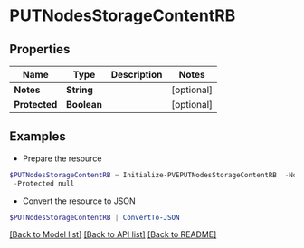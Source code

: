 # PUTNodesStorageContentRB
## Properties

Name | Type | Description | Notes
------------ | ------------- | ------------- | -------------
**Notes** | **String** |  | [optional] 
**Protected** | **Boolean** |  | [optional] 

## Examples

- Prepare the resource
```powershell
$PUTNodesStorageContentRB = Initialize-PVEPUTNodesStorageContentRB  -Notes null `
 -Protected null
```

- Convert the resource to JSON
```powershell
$PUTNodesStorageContentRB | ConvertTo-JSON
```

[[Back to Model list]](../README.md#documentation-for-models) [[Back to API list]](../README.md#documentation-for-api-endpoints) [[Back to README]](../README.md)

